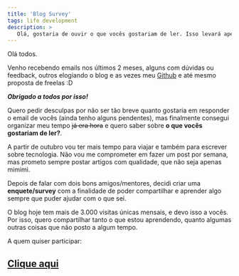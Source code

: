```yaml
---
title: 'Blog Survey'
tags: life development
description: >
   Olá, gostaria de ouvir o que vocês gostariam de ler. Isso levará apenas 2 minutos do seu tempo.
---
```


Olá todos.

Venho recebendo emails nos últimos 2 meses, alguns com dúvidas ou feedback, outros elogiando o blog e as vezes meu [Github](https://github.com/rafaell-lycan) e até mesmo proposta de freelas :D

***Obrigado a todos por isso!***

Quero pedir desculpas por não ser tão breve quanto gostaria em responder o email de vocês (ainda tenho alguns pendentes), mas finalmente consegui organizar meu tempo ~~já era hora~~ e quero saber sobre **o que vocês gostariam de ler?**.
  
A partir de outubro vou ter mais tempo para viajar e também para escrever sobre tecnologia. Não vou me comprometer em fazer um post por semana, mas prometo sempre postar artigos com qualidade, que não seja apenas mimimi.
  
Depois de falar com dois bons amigos/mentores, decidi criar uma **enquete/survey** com a finalidade de poder compartilhar e aprender algo sempre que puder ajudar com o que sei.
  
O blog hoje tem mais de 3.000 visitas únicas mensais, e devo isso a vocês. Por isso, quero compartilhar tanto o que estou aprendendo, quanto algumas outras coisas que não posto a algum tempo.

A quem quiser participar:

<div class="text-center">

## [Clique aqui](https://goo.gl/forms/ZFRV6ZVOV03ejMIh2)

</div>
